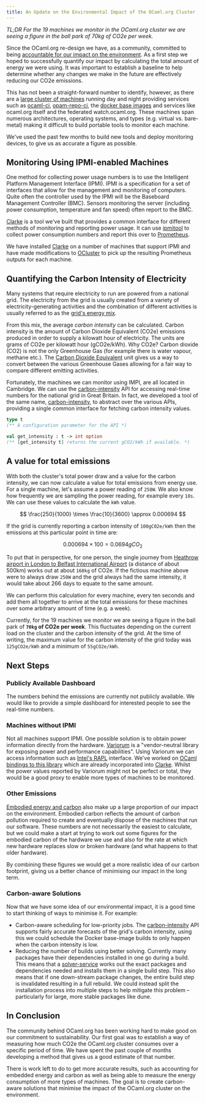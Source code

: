 ```yaml
---
title: An Update on the Environmental Impact of the OCaml.org Cluster
---
```


*TL;DR For the 19 machines we monitor in the OCaml.org cluster we are seeing a figure in the ball park of 70kg of CO2e per week.*

Since the OCaml.org re-design we have, as a community, committed to being [accountable for our impact on the environment](https://ocaml.org/policies/carbon-footprint). As a first step we hoped to successfully quantify our impact by calculating the total amount of energy we were using. It was important to establish a baseline to help determine whether any changes we make in the future are effectively reducing our CO2e emissions.

This has not been a straight-forward number to identify, however, as there are a [large cluster of machines](https://infra.ocaml.org/by-use/general) running day and night providing services such as [ocaml-ci][], [opam-repo-ci][], the [docker base images](https://images.ci.ocaml.org) and services like ocaml.org itself and the federated watch.ocaml.org. These machines span numerous architectures, operating systems, and types (e.g. virtual vs. bare-metal) making it difficult to build portable tools to monitor each machine.

We've used the past few months to build new tools and deploy monitoring devices, to give us as accurate a figure as possible.

## Monitoring Using IPMI-enabled Machines

One method for collecting power usage numbers is to use the Intelligent Platform Management Interface (IPMI). IPMI is a specification for a set of interfaces that allow for the management and monitoring of computers. Quite often the controller used by the IPMI will be the Baseboard Management Controller (BMC). Sensors monitoring the server (including power consumption, temperature and fan speed) often report to the BMC.

[Clarke][] is a tool we've built that provides a common interface for different methods of monitoring and reporting power usage. It can use [ipmitool][] to collect power consumption numbers and report this over to [Prometheus][].

We have installed [Clarke][] on a number of machines that support IPMI and have made modifications to [OCluster][] to pick up the resulting Prometheus outputs for each machine.

## Quantifying the Carbon Intensity of Electricity

Many systems that require electricity to run are powered from a national grid. The electricity from the grid is usually created from a variety of electricity-generating activities and the combination of different activities is usually referred to as the [grid's energy mix](https://www.nationalgrideso.com/electricity-explained/electricity-and-me/great-britains-monthly-electricity-stats).

From this mix, the average *carbon intensity* can be calculated. Carbon intensity is the amount of Carbon Dioxide Equivalent (CO2e) emissions produced in order to supply a kilowatt hour of electricity. The units are grams of CO2e per kilowatt hour (gCO2e/kWh). Why CO2e? Carbon dioxide (CO2) is not the only Greenhouse Gas (for example there is water vapour, methane etc.). The [Carbon Dioxide Equivalent](https://ec.europa.eu/eurostat/statistics-explained/index.php?title=Glossary:Carbon_dioxide_equivalent) unit gives us a way to convert between the various Greenhouse Gases allowing for a fair way to compare different emitting activities.


Fortunately, the machines we can monitor using IMPI, are all located in Cambridge. We can use the [carbon-intensity][] API for accessing real-time numbers for the national grid in Great Britain. In fact, we developed a tool of the same name, [carbon-intensity](https://github.com/geocaml/carbon-intensity), to abstract over the various APIs, providing a single common interface for fetching carbon intensity values.

```ocaml
type t
(** A configuration parameter for the API *)

val get_intensity : t -> int option
(** [get_intensity t] returns the current gCO2/kWh if available. *)
```

## A value for total emissions

With both the cluster's total power draw and a value for the carbon intensity, we can now calculate a value for total emissions from energy use. For a single machine, let's assume a power reading of `250W`. We also know how frequently we are sampling the power reading, for example every `10s`. We can use these values to calculate the `kWh` value.

$$
\frac{250}{1000} \times \frac{10}{3600} \approx 0.000694
$$

If the grid is currently reporting a carbon intensity of `100gC02e/kWh` then the emissions at this particular point in time are:

$$
0.000694 \times 100 = 0.0694gCO_{2}
$$

To put that in perspective, for one person, the single journey from [Heathrow airport in London to Belfast International Airport](https://www.atmosfair.de/en/offset/flight/) (a distance of about 500km) works out at about `160kg` of CO2e. If the fictious machine above were to always draw `250W` and the grid always had the same intensity, it would take about 266 days to equate to the same amount.

We can perform this calculation for every machine, every ten seconds and add them all together to arrive at the total emissions for these machines over some arbitrary amount of time (e.g. a week).

Currently, for the 19 machines we monitor we are seeing a figure in the ball park of **`70kg` of CO2e per week**. This fluctuates depending on the current load on the cluster and the carbon intensity of the grid. At the time of writing, the maximum value for the carbon intensity of the grid today was `125gCO2e/kWh` and a minimum of `55gCO2e/kWh`.

## Next Steps

### Publicly Available Dashboard
The numbers behind the emissions are currently not publicly available. We would like to provide a simple dashboard for interested people to see the real-time numbers.

### Machines without IPMI

Not all machines support IPMI. One possible solution is to obtain power information directly from the hardware. [Variorum][] is a "vendor-neutral library for exposing power and performance capabilities". Using Variorum we can access information such as [Intel's RAPL](https://01.org/blogs/2014/running-average-power-limit-–-rapl) interface. We've worked on [OCaml bindings to this library](https://github.com/patricoferris/ocaml-variorum) which are already incorporated into [Clarke][]. Whilst the power values reported by Variorum might not be perfect or total, they would be a good proxy to enable more types of machines to be monitored.

### Other Emissions

[Embodied energy and carbon](https://principles.green/principles/embodied-carbon/) also make up a large proportion of our impact on the environment. Embodied carbon reflects the amount of carbon pollution required to create and eventually dispose of the machines that run our software. These numbers are not necessarily the easiest to calculate, but we could make a start at trying to work out some figures for the embodied carbon of the hardware we use and also for the rate at which new hardware replaces slow or broken hardware (and what happens to that older hardware).

By combining these figures we would get a more realistic idea of our carbon footprint, giving us a better chance of minimising our impact in the long term.

### Carbon-aware Solutions

Now that we have some idea of our environmental impact, it is a good time to start thinking of ways to minimise it. For example:

 - Carbon-aware scheduling for low-priority jobs. The [carbon-intensity][] API supports fairly accurate forecasts of the grid's carbon intensity, using this we could schedule the Docker base-image builds to only happen when the carbon intensity is low.
 - Reducing the number of builds using better solving. Currently many packages have their dependencies installed in one go during a build. This means that a [solver-service][] works out the exact packages and dependencies needed and installs them in a single build step. This also means that if one down-stream package changes, the entire build step is invalidated resulting in a full rebuild. We could instead split the installation process into multiple steps to help mitigate this problem – particularly for large, more stable packages like dune.



## In Conclusion
The community behind OCaml.org has been working hard to make good on our commitment to sustainability. Our first goal was to establish a way of measuring how much CO2e the OCaml.org cluster consumes over a specific period of time. We have spent the past couple of months developing a method that gives us a good estimate of that number.

There is work left to do to get more accurate results, such as accounting for embedded energy and carbon as well as being able to measure the energy consumption of more types of machines. The goal is to create carbon-aware solutions that minimise the impact of the OCaml.org cluster on the environment.

[ocaml-ci]: https://github.com/ocurrent/ocaml-ci
[opam-repo-ci]: https://github.com/ocurrent/opam-repo-ci
[carbon-intensity]: https://carbonintensity.org.uk
[Clarke]: https://github.com/ocurrent/clarke
[ipmitool]: https://github.com/ipmitool/ipmitool
[Prometheus]: https://prometheus.io
[OCluster]: https://github.com/ocurrent/ocluster
[Variorum]: https://variorum.readthedocs.io/en/latest/
[solver-service]: https://github.com/ocurrent/solver-service